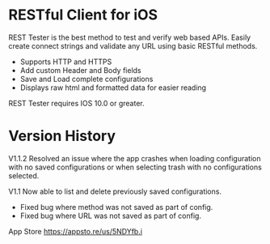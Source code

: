 # RESTful Client for iOS
REST Tester is the best method to test and verify web based APIs.  Easily create connect strings and validate any URL using basic RESTful methods.

* Supports HTTP and HTTPS
* Add custom Header and Body fields
* Save and Load complete configurations
* Displays raw html and formatted data for easier reading

REST Tester requires IOS 10.0 or greater.

# Version History
V1.1.2
Resolved an issue where the app crashes when loading configuration with no saved configurations or when selecting trash with no configurations selected.

V1.1
Now able to list and delete previously saved configurations.
* Fixed bug where method was not saved as part of config.
* Fixed bug where URL was not saved as part of config.

App Store
https://appsto.re/us/5NDYfb.i
